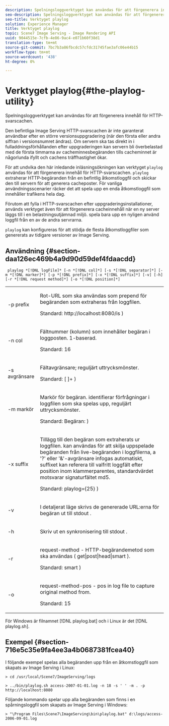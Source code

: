 ```yaml
---
description: Spelningsloggverktyget kan användas för att förgenerera innehåll för HTTP-svarscachen.
seo-description: Spelningsloggverktyget kan användas för att förgenerera innehåll för HTTP-svarscachen.
seo-title: Verktyget playlog
solution: Experience Manager
title: Verktyget playlog
topic: Scene7 Image Serving - Image Rendering API
uuid: 9044515e-7cfb-4e86-9ac4-e071b60f38d1
translation-type: tm+mt
source-git-commit: 7bc7b3a86fbcdc57cfdc31745fae3afc06e44b15
workflow-type: tm+mt
source-wordcount: '438'
ht-degree: 0%

---
```



# Verktyget playlog{#the-playlog-utility}

Spelningsloggverktyget kan användas för att förgenerera innehåll för HTTP-svarscachen.

Den befintliga Image Serving HTTP-svarscachen är inte garanterat användbar efter en större versionsuppgradering (när den första eller andra siffran i versionsnumret ändras). Om servern ska tas direkt in i fulladdningsförhållanden efter uppgraderingen kan servern bli överbelastad med de första timmarna av cacheminnesbegäranden tills cacheminnet är någorlunda ifyllt och cachens träffhastighet ökar.

För att undvika den här inledande inläsningsökningen kan verktyget `playlog` användas för att förgenerera innehåll för HTTP-svarscachen. `playlog` extraherar HTTP-begäranden från en befintlig åtkomstloggfil och skickar den till servern för att generera cacheposter. För vanliga användningsscenarier räcker det att spela upp en enda åtkomstloggfil som innehåller trafikens hela dag.

Förutom att fylla i HTTP-svarscachen efter uppgraderingsinstallationer, används verktyget även för att förgenerera cacheinnehåll när en ny server läggs till i en belastningsutjämnad miljö. spela bara upp en nyligen använd loggfil från en av de andra servrarna.

`playlog` kan konfigureras för att stödja de flesta åtkomstloggfiler som genererats av tidigare versioner av Image Serving.

## Användning {#section-daa126ec469b4a9d90d59def4fdaacdd}

` playlog *[!DNL logFile]* [-n *[!DNL col]*] [-s *[!DNL separator]*] [-m *[!DNL marker]*] [-p *[!DNL prefix]*] [-x *[!DNL suffix]*] [-v] [-h] [-r *[!DNL request method]*] [-o *[!DNL position]*]`

<table id="simpletable_39B9638BCB0F4244B5155C958C044C31"> 
 <tr class="strow"> 
  <td class="stentry"> <p> <span class="codeph"> -p  <span class="varname"> prefix  </span> </span> </p> </td> 
  <td class="stentry"> <p>Rot-URL som ska användas som prepend för begäranden som extraheras från loggfilen. </p> <p>Standard: <span class="filepath"> http://localhost:8080/is </span>) </p> </td> 
 </tr> 
 <tr class="strow"> 
  <td class="stentry"> <p> <span class="codeph"> -n  <span class="varname"> col  </span> </span> </p> </td> 
  <td class="stentry"> <p>Fältnummer (kolumn) som innehåller begäran i loggposten. 1-baserad. </p> <p>Standard: 16 </p> </td> 
 </tr> 
 <tr class="strow"> 
  <td class="stentry"> <p> <span class="codeph"> -s  <span class="varname"> avgränsare  </span> </span> </p> </td> 
  <td class="stentry"> <p>Fältavgränsare; reguljärt uttrycksmönster. </p> <p>Standard: <span class="codeph"> [ ]+ </span>) </p> </td> 
 </tr> 
 <tr class="strow"> 
  <td class="stentry"> <p> <span class="codeph"> -m  <span class="varname"> markör  </span> </span> </p> </td> 
  <td class="stentry"> <p>Markör för begäran. identifierar förfrågningar i loggfilen som ska spelas upp, reguljärt uttrycksmönster. </p> <p>Standard: <span class="codeph"> Begäran: </span>) </p> </td> 
 </tr> 
 <tr class="strow"> 
  <td class="stentry"> <p> <span class="codeph"> -x  <span class="varname"> suffix  </span> </span> </p> </td> 
  <td class="stentry"> <p>Tillägg till den begäran som extraherats ur loggfilen. kan användas för att skilja uppspelade begäranden från live-begäranden i loggfilerna, a '?' eller '&amp;'-avgränsare infogas automatiskt, suffixet kan referera till valfritt loggfält efter position inom klammerparentes, standardvärdet motsvarar signaturfältet md5. </p> <p>Standard: <span class="codeph"> playlog={25} </span>) </p> </td> 
 </tr> 
 <tr class="strow"> 
  <td class="stentry"> <p> <span class="codeph"> -v  </span> </p> </td> 
  <td class="stentry"> <p>I detaljerat läge skrivs de genererade URL:erna för begäran ut till <span class="codeph"> stdout </span>. </p> </td> 
 </tr> 
 <tr class="strow"> 
  <td class="stentry"> <p> <span class="codeph"> -h  </span> </p> </td> 
  <td class="stentry"> <p>Skriv ut en synkronisering till <span class="codeph"> stdout </span>. </p> </td> 
 </tr> 
 <tr class="strow"> 
  <td class="stentry"> <p> <span class="codeph"> -r  </span> </p> </td> 
  <td class="stentry"> <p>request-method - HTTP-begärandemetod som ska användas ( <span class="codeph"> get|post|head|smart </span>). </p> <p>Standard: <span class="codeph"> smart </span>) </p> </td> 
 </tr> 
 <tr class="strow"> 
  <td class="stentry"> <p> <span class="codeph"> -o  </span> </p> </td> 
  <td class="stentry"> <p>request-method-pos - pos in log file to capture original method from. </p> <p>Standard: 15 </p> </td> 
 </tr> 
</table>

För Windows är filnamnet [!DNL playlog.bat] och i Linux är det [!DNL playlog.sh].

## Exempel {#section-716e5c35e9fa4ee3a4b0687381fcea40}

I följande exempel spelas alla begäranden upp från en åtkomstloggfil som skapats av Image Serving i Linux:

`> cd /usr/local/Scene7/ImageServing/logs`

`> ../bin/playlog.sh access-2007-01-01.log -n 18 -s ' ' -m . -p http://localhost:8080`

Följande kommando spelar upp alla begäranden som finns i en spårningsloggfil som skapats av Image Serving i Windows:

`> "\Program Files\Scene7\ImageServing\bin\playlog.bat" d:\logs/access-2006-09-01.log`
